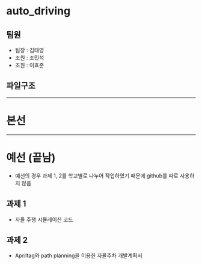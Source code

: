 # auto_driving
## 팀원
- 팀장 : 김태영
- 조원 : 조민석
- 조원 : 이효준

## 파일구조

---
# 본선 


---
# 예선 (끝남)
- 예선의 경우 과제 1, 2를 학교별로 나누어 작업하였기 때문에 github를 따로 사용하지 않음
## 과제 1
- 자율 주행 시뮬레이션 코드
## 과제 2
- Apriltag와 path planning을 이용한 자율주차 개발계획서
